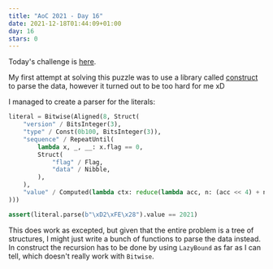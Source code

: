 ```yaml
---
title: "AoC 2021 - Day 16"
date: 2021-12-18T01:44:09+01:00
day: 16
stars: 0
---
```


Today's challenge is [here](https://adventofcode.com/2021/day/16).

My first attempt at solving this puzzle was to use a library called [construct](https://pypi.org/project/construct/) to parse the data, however it turned out to be too hard for me xD

I managed to create a parser for the literals:
```python
literal = Bitwise(Aligned(8, Struct(
    "version" / BitsInteger(3),
    "type" / Const(0b100, BitsInteger(3)),
    "sequence" / RepeatUntil(
        lambda x, _, __: x.flag == 0,
        Struct(
            "flag" / Flag,
            "data" / Nibble,
        ),
    ),
    "value" / Computed(lambda ctx: reduce(lambda acc, n: (acc << 4) + n.data, ctx.sequence, 0)),
)))

assert(literal.parse(b"\xD2\xFE\x28").value == 2021)
```

This does work as excepted, but given that the entire problem is a tree of structures, I might just write a bunch of functions to parse the data instead. In construct the recursion has to be done by using `LazyBound` as far as I can tell, which doesn't really work with `Bitwise`.
